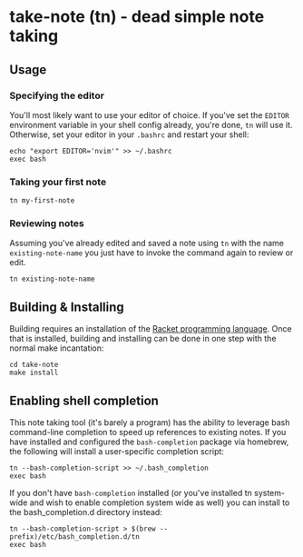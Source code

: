 # take-note (tn) - dead simple note taking 

## Usage

### Specifying the editor

You'll most likely want to use your editor of choice. If you've set the 
`EDITOR` environment variable in your shell config already, you're done, `tn`
will use it. Otherwise, set your editor in your `.bashrc` and restart your
shell:

```
echo "export EDITOR='nvim'" >> ~/.bashrc
exec bash
```

### Taking your first note

```
tn my-first-note
```

### Reviewing notes

Assuming you've already edited and saved a note using `tn` with the name
`existing-note-name` you just have to invoke the command again to review or
edit.

```
tn existing-note-name
```




## Building & Installing

Building requires an installation of the [Racket programming
language](https://racket-lang.org/). Once that is installed, building and
installing can be done in one step with the normal make incantation:

```
cd take-note 
make install
```

## Enabling shell completion

This note taking tool (it's barely a program) has the ability to leverage bash
command-line completion to speed up references to existing notes. If you have
installed and configured the `bash-completion` package via homebrew, the following will install a user-specific completion script: 

```
tn --bash-completion-script >> ~/.bash_completion 
exec bash
```

If you don't have `bash-completion` installed (or you've installed tn
system-wide and wish to enable completion system wide as well) you can 
install to the bash_completion.d directory instead: 

```
tn --bash-completion-script > $(brew --prefix)/etc/bash_completion.d/tn 
exec bash
```



